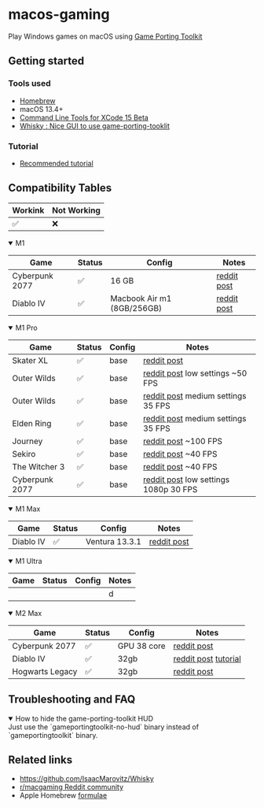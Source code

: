 # macos-gaming

Play Windows games on macOS using [Game Porting Toolkit](https://developer.apple.com/videos/play/wwdc2023/10123/)

## Getting started

### Tools used

- [Homebrew](https://brew.sh/)
- macOS 13.4+
- [Command Line Tools for XCode 15 Beta](https://developer.apple.com/download/all/?q=Command%20line%20tools%20for%20XCode%2015%20beta)
- [Whisky : Nice GUI to use game-porting-tooklit](https://github.com/IsaacMarovitz/Whisky)

### Tutorial

- [Recommended tutorial](https://t.co/uLSduBVpM8)

## Compatibility Tables

| Workink | Not Working |
| ------- | ----------- |
| ✅      | ❌          |

<details open>
  <summary>M1</summary>

| Game           | Status | Config                     | Notes                                                                                                             |
| -------------- | ------ | -------------------------- | ----------------------------------------------------------------------------------------------------------------- |
| Cyberpunk 2077 | ✅     | 16 GB                      | [reddit post](https://www.reddit.com/r/macgaming/comments/142vjdz/i_got_cyberpunk_2077_running_on_an_m1_macbook/) |
| Diablo IV      | ✅     | Macbook Air m1 (8GB/256GB) | [reddit post](https://www.reddit.com/r/macgaming/comments/143vwcy/diablo_iv_running_on_macbook_air_m1_8gb256gb/)  |

</details>

<details open>
  <summary>M1 Pro</summary>
  
| Game           | Status | Config | Notes                                                                                                                                              |
| -------------- | ------ | ------ | -------------------------------------------------------------------------------------------------------------------------------------------------- |
| Skater XL      | ✅     | base   | [reddit post](https://www.reddit.com/r/macgaming/comments/143jo8c/skater_xl_running_on_m1_pro_base_model_wgame/)                                   |
| Outer Wilds    | ✅     | base   | [reddit post](https://www.reddit.com/r/macgaming/comments/1439cpz/some_games_i_tested_through_porting_toolkit/?sort=new) low settings ~50 FPS      |
| Outer Wilds    | ✅     | base   | [reddit post](https://www.reddit.com/r/macgaming/comments/1439cpz/some_games_i_tested_through_porting_toolkit/?sort=new) medium settings 35 FPS    |
| Elden Ring     | ✅     | base   | [reddit post](https://www.reddit.com/r/macgaming/comments/1439cpz/some_games_i_tested_through_porting_toolkit/?sort=new) medium settings 35 FPS    |
| Journey        | ✅     | base   | [reddit post](https://www.reddit.com/r/macgaming/comments/1439cpz/some_games_i_tested_through_porting_toolkit/?sort=new) ~100 FPS                  |
| Sekiro         | ✅     | base   | [reddit post](https://www.reddit.com/r/macgaming/comments/1439cpz/some_games_i_tested_through_porting_toolkit/?sort=new) ~40 FPS                   |
| The Witcher 3  | ✅     | base   | [reddit post](https://www.reddit.com/r/macgaming/comments/1439cpz/some_games_i_tested_through_porting_toolkit/?sort=new) ~40 FPS                   |
| Cyberpunk 2077 | ✅     | base   | [reddit post](https://www.reddit.com/r/macgaming/comments/1439cpz/some_games_i_tested_through_porting_toolkit/?sort=new) low settings 1080p 30 FPS |

</details>

<details open>
  <summary>M1 Max</summary>
  
| Game      | Status | Config         | Notes                                                                                                     |
| --------- | ------ | -------------- | --------------------------------------------------------------------------------------------------------- |
| Diablo IV | ✅     | Ventura 13.3.1 | [reddit post](https://www.reddit.com/r/macgaming/comments/143aii6/diablo_4_on_m1_max_macos_ventura_1331/) |

</details>

<details open>
  <summary>M1 Ultra</summary>

| Game | Status | Config | Notes |
| ---- | ------ | ------ | ----- |
|      |        |        | d     |

</details>

<details open>
  <summary>M2 Max</summary>

| Game            | Status | Config      | Notes                                                                                                                                                                                               |
| --------------- | ------ | ----------- | --------------------------------------------------------------------------------------------------------------------------------------------------------------------------------------------------- |
| Cyberpunk 2077  | ✅     | GPU 38 core | [reddit post](https://www.reddit.com/r/macgaming/comments/1435ukq/cyberpunk_on_m2_max_wgame_porting_toolkit/)                                                                                       |
| Diablo IV       | ✅     | 32gb        | [reddit post](https://www.reddit.com/r/macgaming/comments/14307be/diablo_iv_on_m2_max_using_macos_sonoma_and_game/) [tutorial](https://www.reddit.com/r/macgaming/comments/14307be/comment/jn7dxzo) |
| Hogwarts Legacy | ✅     | 32gb        | [reddit post](https://www.reddit.com/r/macgaming/comments/14342uz/hogwarts_legacy_on_m2_max/)                                                                                                       |

</details>

## Troubleshooting and FAQ

<details open>
  <summary>How to hide the game-porting-toolkit HUD</summary>
  Just use the `gameportingtoolkit-no-hud` binary instead of `gameportingtoolkit` binary.

</details>

## Related links

- <https://github.com/IsaacMarovitz/Whisky>
- [r/macgaming Reddit community](https://www.reddit.com/r/macgaming/)
- Apple Homebrew [formulae](https://github.com/apple/homebrew-apple)
